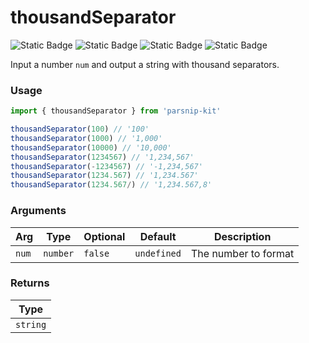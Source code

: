 # thousandSeparator
![Static Badge](https://img.shields.io/badge/Statement%20Coverage-100.00%-brightgreen) ![Static Badge](https://img.shields.io/badge/Branch%20Coverage-100.00%-brightgreen) ![Static Badge](https://img.shields.io/badge/Function%20Coverage-100.00%-brightgreen) ![Static Badge](https://img.shields.io/badge/Line%20Coverage-100.00%-brightgreen)
      
Input a number `num` and output a string with thousand separators.

### Usage

```ts
import { thousandSeparator } from 'parsnip-kit'

thousandSeparator(100) // '100'
thousandSeparator(1000) // '1,000'
thousandSeparator(10000) // '10,000'
thousandSeparator(1234567) // '1,234,567'
thousandSeparator(-1234567) // '-1,234,567'
thousandSeparator(1234.567) // '1,234.567'
thousandSeparator(1234.567/) // '1,234.567,8'
```

      
### Arguments
      
| Arg | Type | Optional | Default | Description |
| --- | --- | --- | --- | --- |
| `num` | `number` | `false` | `undefined` | The number to format |
      
### Returns

| Type |
| ---  |
| `string`  |